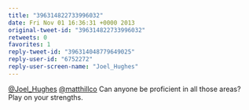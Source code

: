 ```yaml
---
title: "396314822733996032"
date: Fri Nov 01 16:36:31 +0000 2013
original-tweet-id: "396314822733996032"
retweets: 0
favorites: 1
reply-tweet-id: "396314048779649025"
reply-user-id: "6752272"
reply-user-screen-name: "Joel_Hughes"
---
```

<a href="https://twitter.com/Joel_Hughes">@Joel_Hughes</a> <a href="https://twitter.com/matthillco">@matthillco</a> Can anyone be proficient in all those areas? Play on your strengths.
